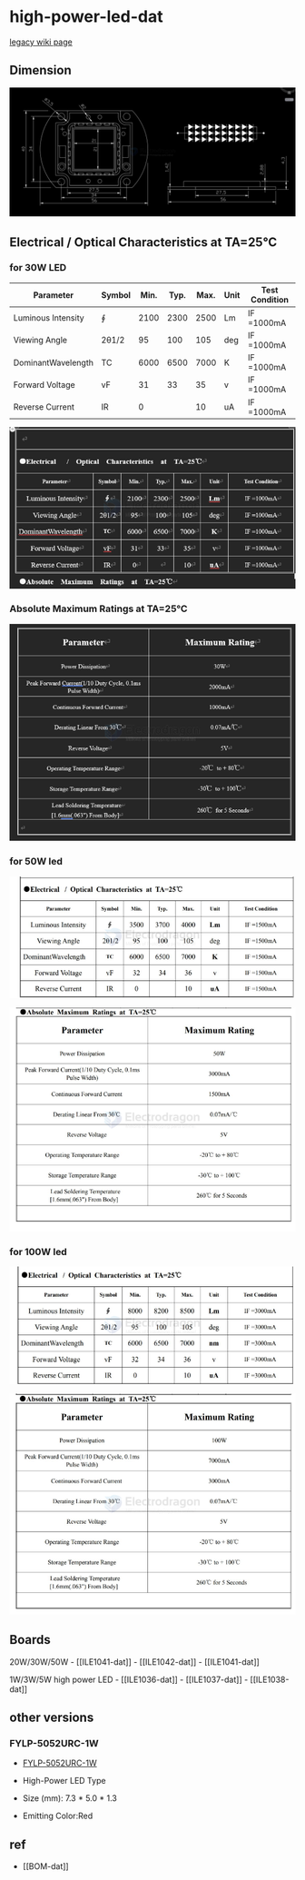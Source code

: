 
# high-power-led-dat

[legacy wiki page](https://w.electrodragon.com/w/Category:LEDs#Another_general_info)



## Dimension 

![](2025-02-26-15-33-33.png)


## Electrical   /  Optical  Characteristics  at  TA=25℃


### for 30W LED 

| Parameter          | Symbol | Min. | Typ. | Max. | Unit | Test Condition |
| ------------------ | ------ | ---- | ---- | ---- | ---- | -------------- |
| Luminous Intensity | ∮      | 2100 | 2300 | 2500 | Lm   | IF =1000mA     |
| Viewing Angle      | 2θ1/2  | 95   | 100  | 105  | deg  | IF =1000mA     |
| DominantWavelength | TC     | 6000 | 6500 | 7000 | K    | IF =1000mA     |
| Forward Voltage    | vF     | 31   | 33   | 35   | v    | IF =1000mA     |
| Reverse Current    | IR     | 0    |      | 10   | uA   | IF =1000mA     |

![](2025-02-26-15-34-00.png)

### Absolute  Maximum  Ratings  at  TA=25℃

![](2025-02-26-15-34-46.png)

### for 50W led

![](2025-02-26-15-41-18.png)

![](2025-02-26-15-41-30.png)

### for 100W led 

![](2025-02-26-15-40-48.png)

![](2025-02-26-15-40-58.png)


## Boards 

20W/30W/50W - [[ILE1041-dat]] - [[ILE1042-dat]] - [[ILE1041-dat]]

1W/3W/5W high power LED - [[ILE1036-dat]] - [[ILE1037-dat]] - [[ILE1038-dat]]

## other versions 

### FYLP-5052URC-1W

- [FYLP-5052URC-1W](http://www.kosmodrom.com.ua/pdf/FYLP-5052URC-1W.pdf)

- High-Power LED Type
- Size (mm): 7.3 * 5.0 * 1.3
- Emitting Color:Red



## ref 

- [[BOM-dat]]